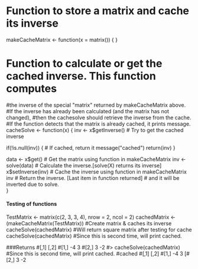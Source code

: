 # Function to store a matrix and cache its inverse
makeCacheMatrix <- function(x = matrix()) {
}

# Function to calculate or get the cached inverse. This function computes 
#the inverse of the special "matrix" returned by makeCacheMatrix above. 
#If the inverse has already been calculated (and the matrix has not changed), 
#then the cachesolve should retrieve the inverse from the cache.
#If the function detects that the matrix is already cached, it prints message.
cacheSolve <- function(x) {
  inv <- x$getInverse()  # Try to get the cached inverse
  
  if(!is.null(inv)) {    # If cached, return it
    message("cached")
    return(inv)
  }
  
  data <- x$get()        # Get the matrix using function in makeCacheMatrix
  inv <- solve(data)     # Calculate the inverse.[solve(X) returns its inverse]
  x$setInverse(inv)      # Cache the inverse using function in makeCacheMatrix
  inv                    # Return the inverse. [Last item in function returned]
                         # and it will be inverted due to solve.  
  }

#### Testing of functions
TestMatrix <- matrix(c(2, 3, 3, 4), nrow = 2, ncol = 2)
cachedMatrix <-(makeCacheMatrix(TestMatrix)) #Create matrix & caches its inverse
cacheSolve(cachedMatrix) #Will return square matrix after testing for cache
cacheSolve(cachedMatrix) #Since this is second time, will print cached.

###Returns
#[,1] [,2]
#[1,]   -4    3
#[2,]    3   -2
#> cacheSolve(cachedMatrix) #Since this is second time, will print cached.
#cached
#[,1] [,2]
#[1,]   -4    3
[#[2,]    3   -2
